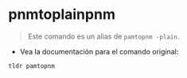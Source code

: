 # pnmtoplainpnm

> Este comando es un alias de `pamtopnm -plain`.

- Vea la documentación para el comando original:

`tldr pamtopnm`
